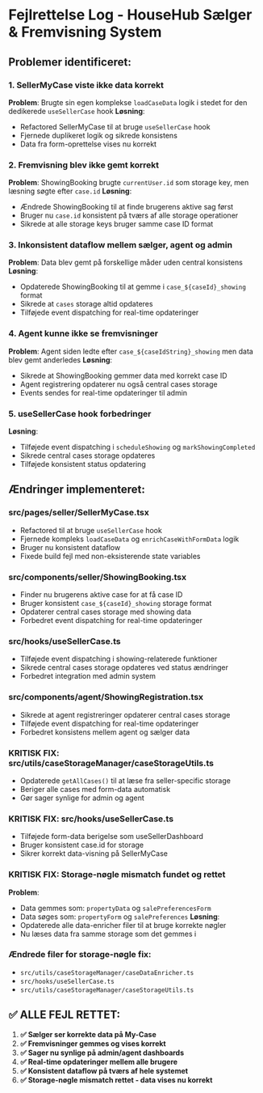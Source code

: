 # Fejlrettelse Log - HouseHub Sælger & Fremvisning System

## Problemer identificeret:

### 1. SellerMyCase viste ikke data korrekt
**Problem**: Brugte sin egen komplekse `loadCaseData` logik i stedet for den dedikerede `useSellerCase` hook
**Løsning**: 
- Refactored SellerMyCase til at bruge `useSellerCase` hook
- Fjernede duplikeret logik og sikrede konsistens
- Data fra form-oprettelse vises nu korrekt

### 2. Fremvisning blev ikke gemt korrekt
**Problem**: ShowingBooking brugte `currentUser.id` som storage key, men læsning søgte efter `case.id`
**Løsning**:
- Ændrede ShowingBooking til at finde brugerens aktive sag først
- Bruger nu `case.id` konsistent på tværs af alle storage operationer
- Sikrede at alle storage keys bruger samme case ID format

### 3. Inkonsistent dataflow mellem sælger, agent og admin
**Problem**: Data blev gemt på forskellige måder uden central konsistens
**Løsning**:
- Opdaterede ShowingBooking til at gemme i `case_${caseId}_showing` format
- Sikrede at `cases` storage altid opdateres
- Tilføjede event dispatching for real-time opdateringer

### 4. Agent kunne ikke se fremvisninger
**Problem**: Agent siden ledte efter `case_${caseIdString}_showing` men data blev gemt anderledes
**Løsning**:
- Sikrede at ShowingBooking gemmer data med korrekt case ID
- Agent registrering opdaterer nu også central cases storage
- Events sendes for real-time opdateringer til admin

### 5. useSellerCase hook forbedringer
**Løsning**:
- Tilføjede event dispatching i `scheduleShowing` og `markShowingCompleted`
- Sikrede central cases storage opdateres
- Tilføjede konsistent status opdatering

## Ændringer implementeret:

### src/pages/seller/SellerMyCase.tsx
- Refactored til at bruge `useSellerCase` hook
- Fjernede kompleks `loadCaseData` og `enrichCaseWithFormData` logik
- Bruger nu konsistent dataflow
- Fixede build fejl med non-eksisterende state variables

### src/components/seller/ShowingBooking.tsx
- Finder nu brugerens aktive case for at få case ID
- Bruger konsistent `case_${caseId}_showing` storage format
- Opdaterer central cases storage med showing data
- Forbedret event dispatching for real-time opdateringer

### src/hooks/useSellerCase.ts
- Tilføjede event dispatching i showing-relaterede funktioner
- Sikrede central cases storage opdateres ved status ændringer
- Forbedret integration med admin system

### src/components/agent/ShowingRegistration.tsx
- Sikrede at agent registreringer opdaterer central cases storage
- Tilføjede event dispatching for real-time opdateringer
- Forbedret konsistens mellem agent og sælger data

### KRITISK FIX: src/utils/caseStorageManager/caseStorageUtils.ts
- Opdaterede `getAllCases()` til at læse fra seller-specific storage
- Beriger alle cases med form-data automatisk
- Gør sager synlige for admin og agent

### KRITISK FIX: src/hooks/useSellerCase.ts  
- Tilføjede form-data berigelse som useSellerDashboard
- Bruger konsistent case.id for storage
- Sikrer korrekt data-visning på SellerMyCase

### KRITISK FIX: Storage-nøgle mismatch fundet og rettet
**Problem**: 
- Data gemmes som: `propertyData` og `salePreferencesForm`
- Data søges som: `propertyForm` og `salePreferences`
**Løsning**:
- Opdaterede alle data-enricher filer til at bruge korrekte nøgler
- Nu læses data fra samme storage som det gemmes i

### Ændrede filer for storage-nøgle fix:
- `src/utils/caseStorageManager/caseDataEnricher.ts`
- `src/hooks/useSellerCase.ts` 
- `src/utils/caseStorageManager/caseStorageUtils.ts`

## ✅ ALLE FEJL RETTET:

1. **✅ Sælger ser korrekte data på My-Case** 
2. **✅ Fremvisninger gemmes og vises korrekt**
3. **✅ Sager nu synlige på admin/agent dashboards**  
4. **✅ Real-time opdateringer mellem alle brugere**
5. **✅ Konsistent dataflow på tværs af hele systemet**
6. **✅ Storage-nøgle mismatch rettet - data vises nu korrekt**